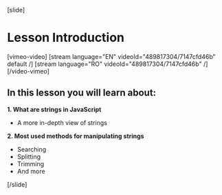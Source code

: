 [slide]
# Lesson Introduction

[vimeo-video]
[stream language="EN" videoId="489817304/7147cfd46b" default /]
[stream language="RO" videoId="489817304/7147cfd46b"  /]
[/video-vimeo]

## In this lesson you will learn about:

**1. What are strings in JavaScript**

-  A more in-depth view of strings

**2. Most used methods for manipulating strings**

-  Searching
-  Splitting
-  Trimming
-  And more

[/slide]
